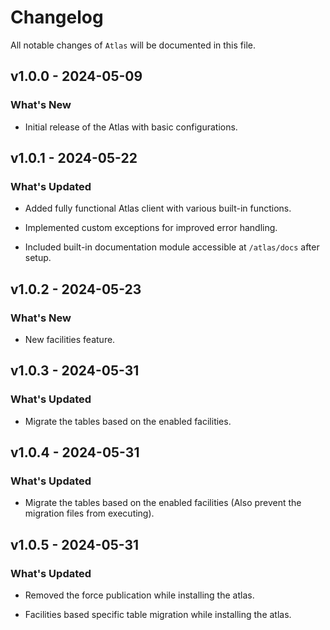 # Changelog

All notable changes of `Atlas` will be documented in this file.

## v1.0.0 - 2024-05-09

### What's New

* Initial release of the Atlas with basic configurations.


## v1.0.1 - 2024-05-22

### What's Updated

* Added fully functional Atlas client with various built-in functions.

* Implemented custom exceptions for improved error handling.

* Included built-in documentation module accessible at `/atlas/docs` after setup.


## v1.0.2 - 2024-05-23

### What's New

* New facilities feature.


## v1.0.3 - 2024-05-31

### What's Updated

* Migrate the tables based on the enabled facilities.

## v1.0.4 - 2024-05-31

### What's Updated

* Migrate the tables based on the enabled facilities (Also prevent the migration files from executing).

## v1.0.5 - 2024-05-31

### What's Updated

* Removed the force publication while installing the atlas.

* Facilities based specific table migration while installing the atlas.
